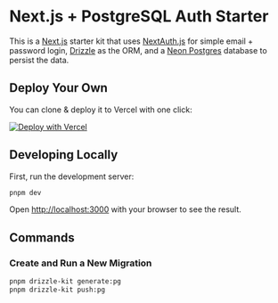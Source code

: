 # Next.js + PostgreSQL Auth Starter

This is a [Next.js](https://nextjs.org/) starter kit that uses [NextAuth.js](https://next-auth.js.org/) for simple email + password login, [Drizzle](https://orm.drizzle.team) as the ORM, and a [Neon Postgres](https://vercel.com/postgres) database to persist the data.

## Deploy Your Own

You can clone & deploy it to Vercel with one click:

[![Deploy with Vercel](https://vercel.com/button)](https://vercel.com/new/clone?demo-title=Next.js%20Prisma%20PostgreSQL%20Auth%20Starter&demo-description=Simple%20Next.js%2013%20starter%20kit%20that%20uses%20Next-Auth%20for%20auth%20and%20Prisma%20PostgreSQL%20as%20a%20database.&demo-url=https%3A%2F%2Fnextjs-postgres-auth.vercel.app%2F&demo-image=%2F%2Fimages.ctfassets.net%2Fe5382hct74si%2F7rsVQ1ZBSiWe9JGO6FUeZZ%2F210cba91036ca912b2770e0bd5d6cc5d%2Fthumbnail.png&project-name=Next.js%%20Prisma%20PostgreSQL%20Auth%20Starter&repository-name=nextjs-postgres-auth-starter&repository-url=https%3A%2F%2Fgithub.com%2Fvercel%2Fnextjs-postgres-auth-starter&from=templates&skippable-integrations=1&env=AUTH_SECRET&envDescription=Generate%20a%20random%20secret%3A&envLink=https://generate-secret.vercel.app/&stores=%5B%7B"type"%3A"postgres"%7D%5D)

## Developing Locally

First, run the development server:

```bash
pnpm dev
```

Open [http://localhost:3000](http://localhost:3000) with your browser to see the result.

## Commands

### Create and Run a New Migration

```bash
pnpm drizzle-kit generate:pg
pnpm drizzle-kit push:pg
```
